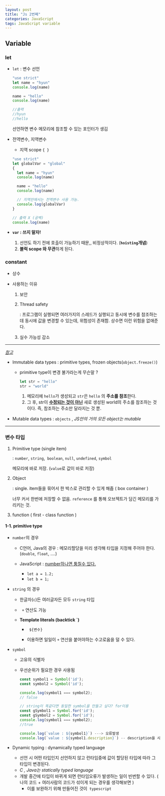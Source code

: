 ```yaml
---
layout: post
title: "Js 2번째"
categories: JavaScript
tags: JavaScript variable
---
```


## Variable

### let

- `let` : 변수 선언

  ```javascript
  "use strict"
  let name = "hyun"
  console.log(name)

  name = "hello"
  console.log(name)

  //출력
  //hyun
  //hello
  ```

  선언하면 변수 메모리에 참조할 수 있는 포인터가 생김

- 전역변수, 지역변수

  - 지역 scope `{ }`

  ```javascript
  "use strict"
  let globalVar = "global"
  {
    let name = "hyun"
    console.log(name)

    name = "hello"
    console.log(name)

    // 지역안에서는 전역변수 사용 가능.
    console.log(globalVar)
  }

  // 출력 X (공백)
  console.log(name)
  ```

- **`var` : 쓰지 말자!**

  1. 선언도 하기 전에 호출이 가능하기 때문,, 비정상적이다. (**`hoisting`개념**)
  2. **블럭 scope 와 무관**하게 된다.

### constant

- 상수

- 사용하는 이유

  1. 보안

  2. Thread safety

     : 프로그램이 실행되면 여러가지의 스레드가 실행되고 동시에 변수를 참조하는데 동시에 값을 변경할 수 있는데, 위험성이 존재함. 상수면 이런 위험을 없애준다.

  3. 실수 가능성 감소

---

<u>_참고_</u>

- Immutable data types : primitive types, frozen objects(`object.freeze()`)

  - primitive type이 변경 불가라는게 무슨말 ?

    ```javascript
    let str = "hello"
    str = "world"
    ```

    1. 메모리에 `hello`가 생성되고 `str`은 `hello` 의 **주소를 참조**한다.
    2. 그 후, str이 <u>**수정되는 것이 아닌**</u> 새로 생성된 world의 주소를 참조하는 것이다. 즉, 참조하는 주소만 달라지는 것 뿐.

- Mutable data types : `objects` , _JS안의 거의 모든 object는 mutable_

---

### 변수 타입

1. Primitive type (single item)

   : `number`, `string`,` boolean`, `null`, `undefined`, `symbol`

   메모리에 바로 저장. (`value`로 값이 바로 저장)

2. Object

   : single. item들을 묶어서 한 박스로 관리할 수 있게 해줌 ( box container )

   너무 커서 한번에 저장할 수 없음. `reference` 를 통해 오브젝트가 담긴 메모리를 가리키는 것.

3. function ( first - class function )

#### 1-1. primitive type

- `number`의 경우

  - C언어, Java의 경우 : 메모리할당을 미리 생각해 타입을 지정해 주어야 한다. (`double`, `float`, ....)

  - JavaScript : <u>number하나면 퉁칠수 있다.</u>

    - `let a = 1.2;`
    - `let b = 1;`

- `string` 의 경우

  - 한글자(`c`)든 여러글자든 모두 `string` 타입

  - ` +` 연산도 가능

  - **Template literals (backtick `)**

    - ` ${변수}`

    - 이용하면 일일이 `+` 연산을 붙어야하는 수고로움을 덜 수 있다.

- `symbol`

  - 고유의 식별자

  - 우선순위가 필요한 경우 사용됨

    ```javascript
    const symbol1 = Symbol('id');
    const symbol2 = Symbol('id');

    console.log(symbol1 === symbol2);
    // false

    // string이 똑같다면 동일한 symbol을 만들고 싶다? for이용
    const gSymbol1 = Symbol.for('id');
    const gSymbol2 = Symbol.for('id');
    console.log(symbol1 === symbol2);
    //true

    console.log(`value : ${symbol1}`) ---> 오류발생
    console.log(`value : ${symbol1.description}`) -- description을 사용해야한다.
    ```

- Dynamic typing : dynamically typed language

  - 선언 시 어떤 타입인지 선언하지 않고 런타임중에 값이 할당된 타입에 따라 그 타입이 변경된다.
  - _C , Java는 statically typed language_
  - 개발 중간에 타입이 바뀌게 되면 런타임오류가 발생하는 일이 빈번할 수 있다. ( 나의 코드 + 여러사람의 코드가 섞이게 되는 경우를 생각해보면 )
    - 이를 보완하기 위해 만들어진 것이` typescript`
